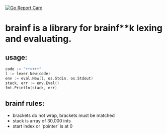 [![Go Report Card](https://goreportcard.com/badge/gitlab.com/fharding/gobrainf)](https://goreportcard.com/report/gitlab.com/fharding/gobrainf)

# brainf is a library for brainf**k lexing and evaluating.
## usage:
```go
code := "++>+++"
l := lexer.New(code)
env := eval.New(l, os.Stdin, os.Stdout)
stack, err := env.Eval()
fmt.Println(stack, err)
```
## brainf rules:
* brackets do not wrap, brackets must be matched
* stack is array of 30,000 ints
* start index or 'pointer' is at 0